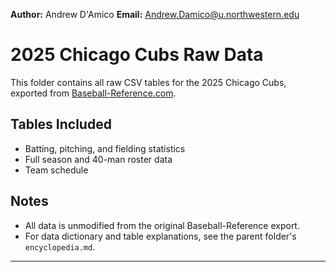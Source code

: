 **Author:** Andrew D'Amico
**Email:** Andrew.Damico@u.northwestern.edu
# 2025 Chicago Cubs Raw Data

This folder contains all raw CSV tables for the 2025 Chicago Cubs, exported from [Baseball-Reference.com](https://www.baseball-reference.com/teams/CHC/2025.shtml).

## Tables Included

- Batting, pitching, and fielding statistics
- Full season and 40-man roster data
- Team schedule

## Notes

- All data is unmodified from the original Baseball-Reference export.
- For data dictionary and table explanations, see the parent folder's `encyclopedia.md`.

---
